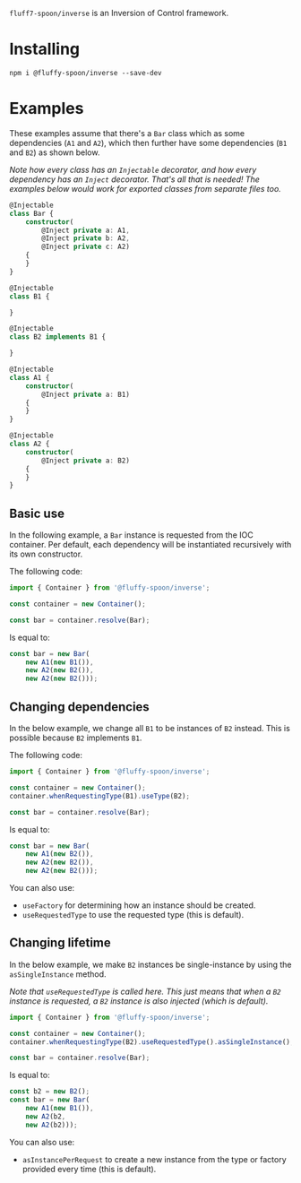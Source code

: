 `fluff7-spoon/inverse` is an Inversion of Control framework.

# Installing
`npm i @fluffy-spoon/inverse --save-dev`

# Examples
These examples assume that there's a `Bar` class which as some dependencies (`A1` and `A2`), which then further have some dependencies (`B1` and `B2`) as shown below.

_Note how every class has an `Injectable` decorator, and how every dependency has an `Inject` decorator. That's all that is needed! The examples below would work for exported classes from separate files too._

```typescript
@Injectable
class Bar {
    constructor(
        @Inject private a: A1, 
        @Inject private b: A2, 
        @Inject private c: A2) 
    {
    }
}

@Injectable
class B1 {

}

@Injectable
class B2 implements B1 {

}

@Injectable
class A1 {
    constructor(
        @Inject private a: B1) 
    {
    }
}

@Injectable
class A2 {
    constructor(
        @Inject private a: B2) 
    {
    }
}
```

## Basic use
In the following example, a `Bar` instance is requested from the IOC container. Per default, each dependency will be instantiated recursively with its own constructor.

The following code:

```typescript
import { Container } from '@fluffy-spoon/inverse';

const container = new Container();

const bar = container.resolve(Bar);
```

Is equal to:

```typescript
const bar = new Bar(
    new A1(new B1()),
    new A2(new B2()),
    new A2(new B2()));
```

## Changing dependencies
In the below example, we change all `B1` to be instances of `B2` instead. This is possible because `B2` implements `B1`.

The following code:

```typescript
import { Container } from '@fluffy-spoon/inverse';

const container = new Container();
container.whenRequestingType(B1).useType(B2);

const bar = container.resolve(Bar);
```

Is equal to:

```typescript
const bar = new Bar(
    new A1(new B2()),
    new A2(new B2()),
    new A2(new B2()));
```

You can also use:
- `useFactory` for determining how an instance should be created.
- `useRequestedType` to use the requested type (this is default).

## Changing lifetime
In the below example, we make `B2` instances be single-instance by using the `asSingleInstance` method.

_Note that `useRequestedType` is called here. This just means that when a `B2` instance is requested, a `B2` instance is also injected (which is default)._

```typescript
import { Container } from '@fluffy-spoon/inverse';

const container = new Container();
container.whenRequestingType(B2).useRequestedType().asSingleInstance();

const bar = container.resolve(Bar);
```

Is equal to:

```typescript
const b2 = new B2();
const bar = new Bar(
    new A1(new B1()),
    new A2(b2,
    new A2(b2)));
```

You can also use:
- `asInstancePerRequest` to create a new instance from the type or factory provided every time (this is default).

